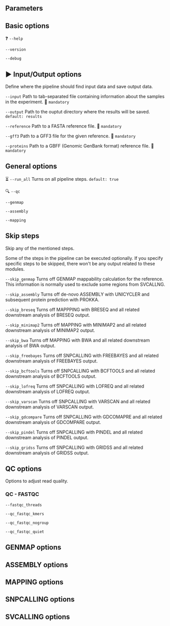 ## Parameters

## Basic options

:question: `--help`

 `--version`

`--debug`

## :arrow_forward: Input/Output options

Define where the pipeline should find input data and save output data.

`--input` Path to tab-separated file containing information about the samples in the experiment. :pushpin: `mandatory`

`--output` Path to the ouptut directory where the results will be saved. `default: results`

`--reference` Path to a FASTA reference file. :pushpin: `mandatory`

`--gff3` Path to a GFF3 file for the given reference. :pushpin: `mandatory`

`--proteins` Path to a GBFF (Genomic GenBank format) reference file. :pushpin: `mandatory`

## General options

:hourglass_flowing_sand: `--run_all` Turns on all pipeline steps. `default: true` 

:mag: `--qc` 

`--genmap`

`--assembly`

`--mapping`

## Skip steps

Skip any of the mentioned steps.

Some of the steps in the pipeline can be executed optionally. If you specify specific steps to be skipped, there won't be any output related to these modules.

`--skip_genmap` Turns off GENMAP mappability calculation for the reference. This information is normally used to exclude some regions from SVCALLNG.

`--skip_assembly` Turns off de-novo ASSEMBLY with UNICYCLER and subsequent protein prediction with PROKKA.

`--skip_breseq` Turns off MAPPPING with BRESEQ and all related downstream analysis of BRESEQ output.

`--skip_minimap2` Turns off MAPPING with MINIMAP2 and all related downstream analysis of MINIMAP2 output.

`--skip_bwa` Turns off MAPPING with BWA and all related downstream analysis of BWA output.

`--skip_freebayes` Turns off SNPCALLING with FREEBAYES and all related downstream analysis of FREEBAYES output.

`--skip_bcftools` Turns off SNPCALLING with BCFTOOLS and all related downstream analysis of BCFTOOLS output.

`--skip_lofreq` Turns off SNPCALLING with LOFREQ and all related downstream analysis of LOFREQ output.

`--skip_varscan` Turns off SNPCALLING with VARSCAN and all related downstream analysis of VARSCAN output.

`--skip_gdcompare` Turns off SNPCALLING with GDCOMAPRE and all related downstream analysis of GDCOMPARE output.

`--skip_pindel` Turns off SNPCALLING with PINDEL and all related downstream analysis of PINDEL output.

`--skip_gridss` Turns off SNPCALLING with GRIDSS and all related downstream analysis of GRIDSS output.

## QC options

Options to adjust read quality.

### QC - FASTQC

`--fastqc_threads` 

`--qc_fastqc_kmers`

`--qc_fastqc_nogroup`

`--qc_fastqc_quiet`

## GENMAP options

## ASSEMBLY options

## MAPPING options

## SNPCALLING options

## SVCALLING options

